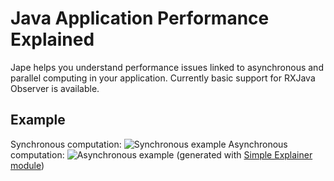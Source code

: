 # Java Application Performance Explained

Jape helps you understand performance issues linked to asynchronous and parallel computing in your application.
Currently basic support for RXJava Observer is available.

## Example
Synchronous computation:
![Synchronous example](http://gobio.eu/jape/media/jape_synchronous_example.png)
Asynchronous computation:
![Asynchronous example](http://gobio.eu/jape/media/jape_asynchronous_example.png)
(generated with [Simple Explainer module](https://github.com/gobio/jape-simple-explainer))
